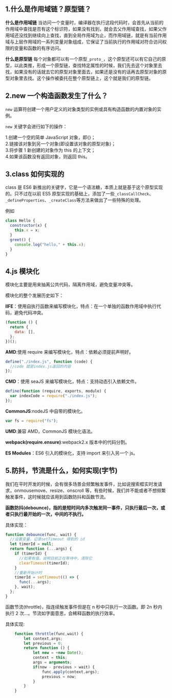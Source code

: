 ## 1.什么是作用域链？原型链？

**什么是作用域链**
当访问一个变量时，编译器在执行这段代码时，会首先从当前的作用域中查找是否有这个标识符，如果没有找到，就会去父作用域查找，如果父作用域还没找到继续向上查找，直到全局作用域为止，而作用域链，就是有当前作用域与上层作用域的一系列变量对象组成，它保证了当前执行的作用域对符合访问权限的变量和函数的有序访问。

**什么是原型链**
每个对象都可以有一个原型`_proto_`，这个原型还可以有它自己的原型，以此类推，形成一个原型链，查找特定属性的时候，我们先去这个对象里去找，如果没有的话就去它的原型对象里面去，如果还是没有的话再去原型对象的原型对象里去找。这个操作被委托在整个原型链上，这个就是我们的原型链。

## 2.new 一个构造函数发生了什么？

`new` 运算符创建一个用户定义的对象类型的实例或具有构造函数的内置对象的实例。

`new` 关键字会进行如下的操作：

1.创建一个空的简单 JavaScript 对象，即{}；  
2.链接该对象到另一个对象(即设置该对象的原型对象)；  
3.将步骤 1 新创建的对象作为 this 的上下文；  
4.如果该函数没有返回对象，则返回 this。

## 3.class 如何实现的

class 是 ES6 新推出的关键字，它是一个语法糖，本质上就是基于这个原型实现的。只不过在以前 ES5 原型实现的基础上，添加了一些`_classCallCheck`、`_defineProperties`、`_createClass`等方法来做出了一些特殊的处理。

例如

```js
class Hello {
  constructor(x) {
    this.x = x;
  }
  greet() {
    console.log("hello," + this.x);
  }
}
```

## 4.js 模块化

模块化主要是用来抽离公共代码，隔离作用域，避免变量冲突等。

模块化的整个发展历史如下：

**IIFE**：使用自执行函数来编写模块化，特点：在一个单独的函数作用域中执行代码，避免代码冲突。

```js
(function () {
  return {
    data: [],
  };
})();
```

**AMD**:使用 require 来编写模块化，特点：依赖必须提前声明好。

```js
define("./index.js", function (code) {
  //code 就是index.js返回的内容
});
```

**CMD**：使用 seaJS 来编写模块化，特点：支持动态引入依赖文件。

```js
define(function (require, exports, module) {
  var indexCode = require("./index.js");
});
```

**CommonJS**:nodeJS 中自带的模块化。

```js
var fs = require("fs");
```

**UMD**:兼容 AMD，CommonJS 模块化语法。

**webpack(require.ensure)**:webpack2.x 版本中的代码分割。

**ES Modules**：ES6 引入的模块化，支持 import 来引入另一个 js。

## 5.防抖，节流是什么，如何实现(字节)

我们在平时开发的时候，会有很多场景会频繁触发事件，比如说搜索框实时发请求，onmousemove、resize、onscroll 等，有些时候，我们并不能或者不想频繁触发事件，这时候就应该用到函数防抖和函数节流。

**函数防抖(debounce)，指的是短时间内多次触发同一事件，只执行最后一次，或者只执行最开始的一次，中间的不执行。**

具体实现：

```js
function debounce(func, wait) {
  //设置变量，记录setTimeout 得到的 id
  let timerId = null;
  return function (...args) {
    if (timerId) {
      //如果有值，说明目前正在等待中，清除它
      clearTimeout(timerId);
    }
    //重新开始计时
    timerId = setTimeout(() => {
      func(...args);
    }, wait);
  };
}
```

函数节流(throttle)，指连续触发事件但是在 n 秒中只执行一次函数。即 2n 秒内执行 2 次...。节流如字面意思，会稀释函数的执行效率。

具体实现:

```js
    function throttle(func,wait) {
        let context,args;
        let previous = 0;
        return function () {
            let new = +new Date();
            context = this;
            args = arguments;
            if(now - previous > wait) {
                func.apply(context,args);
                previous = now;
            }
        }
    }
```
